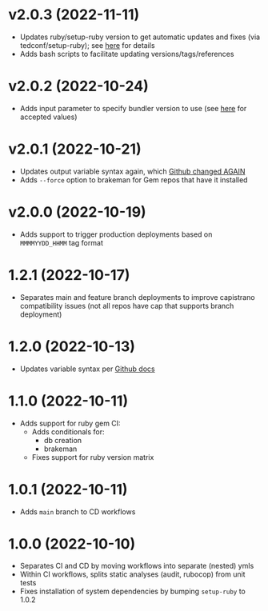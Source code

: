 # v2.0.3 (2022-11-11)
- Updates ruby/setup-ruby version to get automatic updates and fixes (via
  tedconf/setup-ruby); see
  [here](https://github.com/tedconf/setup-ruby/blob/main/CHANGELOG.md#v114-2022-11-11)
  for details
- Adds bash scripts to facilitate updating versions/tags/references

# v2.0.2 (2022-10-24)
- Adds input parameter to specify bundler version to use (see
  [here](https://github.com/ruby/setup-ruby/blob/master/action.yml#L19) for
  accepted values)

# v2.0.1 (2022-10-21)
- Updates output variable syntax again, which [Github changed
  AGAIN](https://github.blog/changelog/2022-10-11-github-actions-deprecating-save-state-and-set-output-commands/)
- Adds `--force` option to brakeman for Gem repos that have it installed 

# v2.0.0 (2022-10-19)
- Adds support to trigger production deployments based on `MMMMYYDD_HHMM` tag
  format

# 1.2.1 (2022-10-17)
- Separates main and feature branch deployments to improve capistrano
  compatibility issues (not all repos have cap that supports branch deployment)

# 1.2.0 (2022-10-13)
- Updates variable syntax per [Github
  docs](https://github.blog/changelog/2020-10-01-github-actions-deprecating-set-env-and-add-path-commands/)

# 1.1.0 (2022-10-11)
- Adds support for ruby gem CI:
  - Adds conditionals for:
    - db creation
    - brakeman
  - Fixes support for ruby version matrix

# 1.0.1 (2022-10-11)
- Adds `main` branch to CD workflows

# 1.0.0 (2022-10-10)
- Separates CI and CD by moving workflows into separate (nested) ymls
- Within CI workflows, splits static analyses (audit, rubocop) from unit tests
- Fixes installation of system dependencies by bumping `setup-ruby` to 1.0.2
